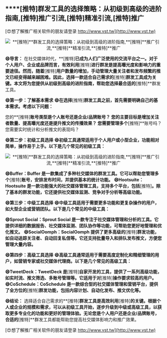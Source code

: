 ## ****[推特]**群发工具的选择策略：从初级到高级的进阶指南,**[推特]**推广引流,**[推特]**精准引流,**[推特]**推广**

[😍想了解推广相关软件的朋友请登录 http://www.vst.tw](http://www.vst.tw)

 <center><img src="https://vst.tw/MP4/tuiguang/png/7.png" alt="**[推特]**群发工具的选择策略：从初级到高级的进阶指南,**[推特]**推广引流,**[推特]**精准引流,**[推特]**推广"></center>

**😄导言：**
在社交媒体时代，**[推特]**已成为人们广泛使用的交流平台之一。对于个人用户、企业或品牌而言，有效利用**[推特]**进行群发是提高曝光度和影响力的重要途径。然而，随着**[推特]**用户数量的增加，手动管理大量关注者和发布频繁的推文已经变得越来越困难。因此，选择一款适合自己需求的**[推特]**群发工具成为关键。本文将为您提供从初级到高级的进阶指南，帮助您选择最合适的**[推特]**群发工具。

**😄第一步：了解基本需求**
**😄在选择**[推特]**群发工具之前，首先需要明确自己的基本需求。考虑以下问题：**

您的**[推特]**账号类型是个人账号还是企业/品牌账号？
您的主要目标是增加关注者数量、提高曝光度还是提升推文的传播效果？
您需要管理多个**[推特]**账号吗？
您需要实时统计和分析推文的表现吗？

**😄第二步：初级工具选择**
**😄初级工具通常适用于个人用户或小型企业，功能相对简单，操作易于上手。以下是几个常见的初级工具：**

 <center><img src="https://vst.tw/MP4/tuiguang/png/8.png" alt="**[推特]**群发工具的选择策略：从初级到高级的进阶指南,**[推特]**推广引流,**[推特]**精准引流,**[推特]**推广"></center>

**😄Buffer：Buffer 是一款集成了多种社交媒体的群发工具。它可以帮助您管理多个**[推特]**账号，安排发布时间，并提供基本的统计功能。**
**😄Hootsuite：Hootsuite 是一款功能强大的社交媒体管理工具，支持多个平台，包括**[推特]**。除了基本的群发功能，它还提供社交媒体监测、竞争对手分析等高级功能。**

**😄第三步：中级工具选择**
**😄中级工具适用于需要更多功能和更复杂操作的用户，如大型企业或营销团队。以下是几个常见的中级工具：**

**😄Sprout Social：Sprout Social 是一款专注于社交媒体管理和分析的工具。它提供详细的数据报告、社交媒体监测、团队协作等功能，可帮助您更好地管理和优化推文。**
**😄SocialOomph：SocialOomph 提供了更多高级的**[推特]**群发功能，如自动追踪关注者、自动回复私信等。它还支持批量导入和排队发布推文，方便您管理大量内容。**

**😄第四步：高级工具选择**
**😄高级工具通常适用于需要高度定制化和精细管理的用户，如营销专家或社交媒体代理商。以下是几个常见的高级工具：**

**😄TweetDeck：TweetDeck 是**[推特]**自家开发的工具，提供了一系列高级功能，如实时流、推文筛选、多账号管理等。它适用于对**[推特]**操作要求较高的用户。**
**😄CoSchedule：CoSchedule 是一款综合型的社交媒体管理和营销平台，提供了全方位的**[推特]**群发功能，包括内容计划、自动化发布、推文优化等。**

**😄结论：**
选择适合自己需求的**[推特]**群发工具是高效利用**[推特]**的关键。根据个人或企业的规模和需求，可以从初级工具开始，逐步升级到中级或高级工具，以获取更多专业化的功能和更好的管理体验。无论您是个人用户还是企业/品牌账号，合适的**[推特]**群发工具都能帮助您提高社交媒体影响力和推广效果。

[😍想了解推广相关软件的朋友请登录 http://www.vst.tw](http://www.vst.tw)



